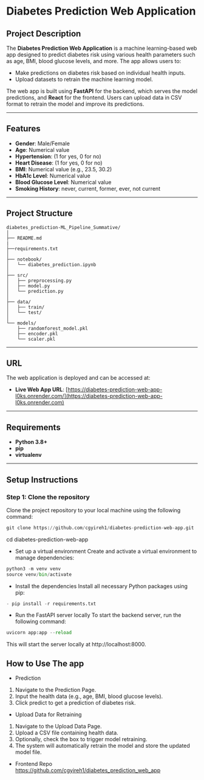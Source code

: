 # Diabetes Prediction Web Application

## Project Description

The **Diabetes Prediction Web Application** is a machine learning-based web app designed to predict diabetes risk using various health parameters such as age, BMI, blood glucose levels, and more. The app allows users to:
- Make predictions on diabetes risk based on individual health inputs.
- Upload datasets to retrain the machine learning model.

The web app is built using **FastAPI** for the backend, which serves the model predictions, and **React** for the frontend. Users can upload data in CSV format to retrain the model and improve its predictions.

---

## Features
- **Gender**: Male/Female  
- **Age**: Numerical value  
- **Hypertension**: (1 for yes, 0 for no)  
- **Heart Disease**: (1 for yes, 0 for no)  
- **BMI**: Numerical value (e.g., 23.5, 30.2)  
- **HbA1c Level**: Numerical value 
- **Blood Glucose Level**: Numerical value
- **Smoking History**: never, current, former, ever, not current

---

## Project Structure

```plaintext
diabetes_prediction-ML_Pipeline_Summative/
│
├── README.md 
|
├──requirements.txt
│
├── notebook/
│   └── diabetes_prediction.ipynb
│
├── src/ 
│   ├── preprocessing.py 
│   ├── model.py 
│   └── prediction.py 
│
├── data/ 
│   ├── train/  
│   └── test/
│
└── models/ 
    ├── randomforest_model.pkl 
    ├── encoder.pkl          
    └── scaler.pkl             
```
---

## URL

The web application is deployed and can be accessed at:

- **Live Web App URL**: [https://diabetes-prediction-web-app-l0ks.onrender.com/](https://diabetes-prediction-web-app-l0ks.onrender.com)

---

## Requirements

- **Python 3.8+**
- **pip**
- **virtualenv**

---

## Setup Instructions

### Step 1: Clone the repository

Clone the project repository to your local machine using the following command:

```python
git clone https://github.com/cgyireh1/diabetes-prediction-web-app.git
```
cd diabetes-prediction-web-app

- Set up a virtual environment
Create and activate a virtual environment to manage dependencies:

```python
python3 -m venv venv
source venv/bin/activate
```

- Install the dependencies
Install all necessary Python packages using pip:
```python
- pip install -r requirements.txt
```

- Run the FastAPI server locally
To start the backend server, run the following command:
```python
uvicorn app:app --reload
```
This will start the server locally at http://localhost:8000.

## How to Use The app
- Prediction
1. Navigate to the Prediction Page.
2. Input the health data (e.g., age, BMI, blood glucose levels).
3. Click predict to get a prediction of diabetes risk.
- Upload Data for Retraining
1. Navigate to the Upload Data Page.
2. Upload a CSV file containing health data.
3. Optionally, check the box to trigger model retraining.
4. The system will automatically retrain the model and store the updated model file.

- Frontend Repo
https://github.com/cgyireh1/diabetes_prediction_web_app

